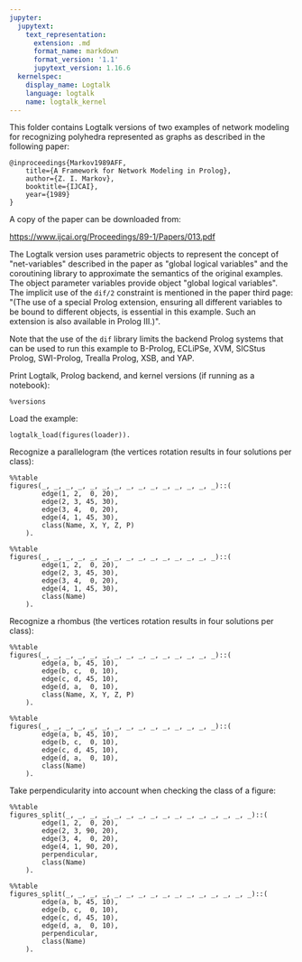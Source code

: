 ```yaml
---
jupyter:
  jupytext:
    text_representation:
      extension: .md
      format_name: markdown
      format_version: '1.1'
      jupytext_version: 1.16.6
  kernelspec:
    display_name: Logtalk
    language: logtalk
    name: logtalk_kernel
---
```


<!--
________________________________________________________________________

This file is part of Logtalk <https://logtalk.org/>  
SPDX-FileCopyrightText: 1998-2025 Paulo Moura <pmoura@logtalk.org>  
SPDX-License-Identifier: Apache-2.0

Licensed under the Apache License, Version 2.0 (the "License");
you may not use this file except in compliance with the License.
You may obtain a copy of the License at

    http://www.apache.org/licenses/LICENSE-2.0

Unless required by applicable law or agreed to in writing, software
distributed under the License is distributed on an "AS IS" BASIS,
WITHOUT WARRANTIES OR CONDITIONS OF ANY KIND, either express or implied.
See the License for the specific language governing permissions and
limitations under the License.
________________________________________________________________________
-->

This folder contains Logtalk versions of two examples of network modeling
for recognizing polyhedra represented as graphs as described in the following
paper:

```text
@inproceedings{Markov1989AFF,
	title={A Framework for Network Modeling in Prolog},
	author={Z. I. Markov},
	booktitle={IJCAI},
	year={1989}
}
```

A copy of the paper can be downloaded from:

https://www.ijcai.org/Proceedings/89-1/Papers/013.pdf

The Logtalk version uses parametric objects to represent the concept of
"net-variables" described in the paper as "global logical variables" and
the coroutining library to approximate the semantics of the original
examples. The object parameter variables provide object "global logical
variables". The implicit use of the `dif/2` constraint is mentioned in
the paper third page: "(The use of a special Prolog extension, ensuring
all different variables to be bound to different objects, is essential
in this example. Such an extension is also available in Prolog III.)".

Note that the use of the `dif` library limits the backend Prolog systems
that can be used to run this example to B-Prolog, ECLiPSe, XVM, SICStus
Prolog, SWI-Prolog, Trealla Prolog, XSB, and YAP.

Print Logtalk, Prolog backend, and kernel versions (if running as a notebook):

```logtalk
%versions
```

Load the example:

```logtalk
logtalk_load(figures(loader)).
```

Recognize a parallelogram (the vertices rotation results in four solutions per class):

```logtalk
%%table
figures(_, _, _, _, _, _, _, _, _, _, _, _, _, _, _)::(
		edge(1, 2,  0, 20),
		edge(2, 3, 45, 30),
		edge(3, 4,  0, 20),
		edge(4, 1, 45, 30),
		class(Name, X, Y, Z, P)
	).
```

<!--
Name = parallelogram, X = 1, Y = 2, Z = 3, P = 4 ;
Name = four_side_figure, X = 1, Y = 2, Z = 3, P = 4 ;
Name = parallelogram, X = 4, Y = 1, Z = 2, P = 3 ;
Name = four_side_figure, X = 4, Y = 1, Z = 2, P = 3 ;
Name = parallelogram, X = 3, Y = 4, Z = 1, P = 2 ;
Name = parallelogram, X = 2, Y = 3, Z = 4, P = 1 ;
Name = four_side_figure, X = 3, Y = 4, Z = 1, P = 2 ;
Name = four_side_figure, X = 2, Y = 3, Z = 4, P = 1 ;
false.
-->

```logtalk
%%table
figures(_, _, _, _, _, _, _, _, _, _, _, _, _, _, _)::(
		edge(1, 2,  0, 20),
		edge(2, 3, 45, 30),
		edge(3, 4,  0, 20),
		edge(4, 1, 45, 30),
		class(Name)
	).
```

<!--
Name = parallelogram ;
Name = four_side_figure ;
Name = parallelogram ;
Name = four_side_figure ;
Name = parallelogram ;
Name = parallelogram ;
Name = four_side_figure ;
Name = four_side_figure ;
false.
-->

Recognize a rhombus (the vertices rotation results in four solutions per class):

```logtalk
%%table
figures(_, _, _, _, _, _, _, _, _, _, _, _, _, _, _)::(
		edge(a, b, 45, 10),
		edge(b, c,  0, 10),
		edge(c, d, 45, 10),
		edge(d, a,  0, 10),
		class(Name, X, Y, Z, P)
	).
```

<!--
Name = rhombus, X = a, Y = b, Z = c, P = d ;
Name = parallelogram, X = a, Y = b, Z = c, P = d ;
Name = four_side_figure, X = a, Y = b, Z = c, P = d ;
Name = rhombus, X = d, Y = a, Z = b, P = c ;
Name = rhombus, X = c, Y = d, Z = a, P = b ;
Name = rhombus, X = b, Y = c, Z = d, P = a ;
Name = parallelogram, X = d, Y = a, Z = b, P = c ;
Name = four_side_figure, X = d, Y = a, Z = b, P = c ;
Name = parallelogram, X = c, Y = d, Z = a, P = b ;
Name = parallelogram, X = b, Y = c, Z = d, P = a ;
Name = four_side_figure, X = c, Y = d, Z = a, P = b ;
Name = four_side_figure, X = b, Y = c, Z = d, P = a ;
false.
-->

```logtalk
%%table
figures(_, _, _, _, _, _, _, _, _, _, _, _, _, _, _)::(
		edge(a, b, 45, 10),
		edge(b, c,  0, 10),
		edge(c, d, 45, 10),
		edge(d, a,  0, 10),
		class(Name)
	).
```

<!--
Name = rhombus ;
Name = parallelogram ;
Name = four_side_figure ;
Name = rhombus ;
Name = rhombus ;
Name = rhombus ;
Name = parallelogram ;
Name = four_side_figure ;
Name = parallelogram ;
Name = parallelogram ;
Name = four_side_figure ;
Name = four_side_figure ;
false.
-->

Take perpendicularity into account when checking the class of a figure:

```logtalk
%%table
figures_split(_, _, _, _, _, _, _, _, _, _, _, _, _, _, _, _)::(
		edge(1, 2,  0, 20),
		edge(2, 3, 90, 20),
		edge(3, 4,  0, 20),
		edge(4, 1, 90, 20),
		perpendicular,
		class(Name)
	).
```

<!--
Name = square ;
Name = rectangular ;
Name = four_side_figure ;
Name = square ;
Name = square ;
Name = square ;
Name = rectangular ;
Name = four_side_figure ;
Name = rectangular ;
Name = rectangular ;
Name = four_side_figure ;
Name = four_side_figure ;
false.
-->

```logtalk
%%table
figures_split(_, _, _, _, _, _, _, _, _, _, _, _, _, _, _, _)::(
		edge(a, b, 45, 10),
		edge(b, c,  0, 10),
		edge(c, d, 45, 10),
		edge(d, a,  0, 10),
		perpendicular,
		class(Name)
	).
```

<!--
Name = rhombus ;
Name = parallelogram ;
Name = four_side_figure ;
Name = rhombus ;
Name = rhombus ;
Name = rhombus ;
Name = parallelogram ;
Name = four_side_figure ;
Name = parallelogram ;
Name = parallelogram ;
Name = four_side_figure ;
Name = four_side_figure ;
false.
-->
